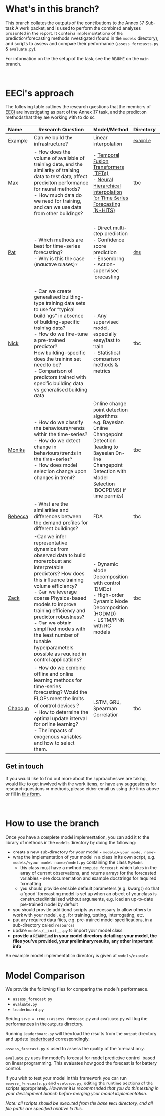# What's in this branch?

This branch collates the outputs of the contributions to the Annex 37 Sub-task A work packet, and is used to perform the combined analyses presented in the report. It contains implementations of the prediction/forecasting methods investigated (found in the `models` directory), and scripts to assess and compare their performance (`assess_forecasts.py` & `evaluate.py`).

For information on the the setup of the task, see the `README` on the `main` branch.

<br>

# EECi's approach

The following table outlines the research questions that the members of [EECi](https://eeci.github.io/home/) are investigating as part of the Annex 37 task, and the prediction methods that they are working with to do so.

| Name                                  | Research Question                                                                                                                                                                                                                                                                                                                                                                                                         | Model/Method                                                                                                                                                                              | Directory                            | Progress                                                                                                       |
| :------------------------------------ | ------------------------------------------------------------------------------------------------------------------------------------------------------------------------------------------------------------------------------------------------------------------------------------------------------------------------------------------------------------------------------------------------------------------------- | ----------------------------------------------------------------------------------------------------------------------------------------------------------------------------------------- | ------------------------------------ | -------------------------------------------------------------------------------------------------------------- |
| Example                               | Can we build the infrastructure?                                                                                                                                                                                                                                                                                                                                                                                          | Linear Interpolation                                                                                                                                                                      | [`example`](models/example/README.md) | Complete ✅                                                                                                    |
| [Max](mailto:mal84@cam.ac.uk)            | - How does the volume of available of training data, and the similarity of training data to test data, affect prediciton performance for neural methods?<br> - How much data do we need for training, and can we use data from other buildings?                                                                                                                                                                      | - [Temporal Fusion Transformers (TFTs)](https://arxiv.org/abs/1912.09363) <br> - [Neural Hierarchical Interpolation for Time Series Forecasting (N-HiTS)](https://arxiv.org/abs/2201.12886) | tbc                                  | Getting started                                                                                                |
| [Pat](mailto:vw273@cam.ac.uk)            | - Which methods are best for time-series forecasting?<br> - Why is this the case (inductive biases)?                                                                                                                                                                                                                                                                                                                  | - Direct multi-step prediction <br> - Confidence score prediction <br> - Ensembling <br> - Action-supervised forecasting                                                      | [`dms`](models/dms/README.md)         | - Direct Multi-step forecasting with MLP implemented ✅<br> - About to start confidence score stuff 👨‍🔧 |
| [Nick](mailto:nm735@cam.ac.uk)           | - Can we create generalised building-type training data sets to use for “typical buildings” in absence of building-specific training data?<br> - How do we fine-tune a pre-trained predictor? <br> How building-specific does the training set need to be? <br> - Comparison of predictors trained with specific building data vs generalised building data                                                 | - Any supervised model, especially easy/fast to train <br> - Statistical comparison methods & metrics                                                                                 | tbc                                  |                                                                                                                |
| [Monika](mailto:mk2040@cam.ac.uk)        | - How do we classify the behaviours/trends within the time-series?<br> - How do we detect change in behaviours/trends in the time-series?<br> - How does model selection change upon changes in trend?                                                                                                                                                                                                            | Online change point detection algorithms, e.g. Bayesian Online Changepoint Detection (leading to Bayesian On-line Changepoint Detection with Model Selection (BOCPDMS) if time permits)   | tbc                                  |                                                                                                                |
| [Rebecca](mailto:rward@turing.ac.uk)     | - What are the similarities and differences between the demand profiles for different buildings?                                                                                                                                                                                                                                                                                                                          | FDA                                                                                                                                                                                       | tbc                                  |                                                                                                                |
| [Zack](mailto:zxuerebconti@turing.ac.uk) | -Can we infer representative dynamics from observed data to build more robust and interpretable predictors? How does this influence training volume efficiency?<br> - Can we leverage coarse Physics-based models to improve training efficiency and predictor robustness? <br> -  Can we obtain simplified models with the least number of tunable hyperparameters possible as required in control applications? | - Dynamic Mode Decomposition with control (DMDc)<br> - High-order Dynamic Mode Decomposition (HODMD) <br> -  LSTM/PINN with RC models                                             | tbc                                  |                                                                                                                |
| [Chaoqun](mailto:czhuang@turing.ac.uk)   | -  How do we combine offline and online learning methods for time-series forecasting? Would the FLOPs meet the limits of control devices？<br> - How to determine the optimal update interval for online learning?  <br> - The impacts of exogenous variables and how to select them.                                                                                                                             | LSTM, GRU, Spearman Correlation                                                                                                                                                           | tbc                                  |                                                                                                                |

## Get in touch

If you would like to find out more about the approaches we are taking, would like to get involved with the work items, or have any suggestions for research questions or methods, please either email us using the links above or fill in [this form](https://forms.gle/KCmPPjirVn6TRkQJ6).

<br>

# How to use the branch

Once you have a complete model implementation, you can add it to the library of methods in the `models` directory by doing the following:
- create a new sub-directory for your model - `models/<your model name>`
- wrap the implementation of your model in a class in its own script, e.g. `models/<your model name>/model.py` containing the class `MyModel`
    - this class must have a method `compute_forecast`, which takes in the array of current observations, and returns arrays for the forecasted variables - see documentation and example docstrings for required formatting
    - you should provide sensible default parameters (e.g. kwargs) so that a 'good' forecasting model is set up when an object of your class is constructed/initialised without arguments, e.g. load an up-to-date pre-trained model by default
- you should provide additional scripts as necessary to allow others to work with your model, e.g. for training, testing, interrogating, etc.
- put any required data files, e.g. pre-trained model specifications, in a sub-directory called `resources`
- update `models/__init__.py` to import your model class
- **provide a `README.md` in your model directory detailing: your model, the files you've provided, your preliminary results, any other important info**

An example model implementation directory is given at `models/example`.

# Model Comparison
We provide the following files for comparing the model's performance.

- `assess_forecast.py`
- `evaluate.py`
- `leaderboard.py`

Setting `save = True` in `assess_forecast.py` and `evaluate.py` will log the performances in the `outputs` directory.  

Running `leaderboard.py` will then load the results from the `output` directory and update
[leaderboard](outputs/leaderboard.md) correspondingly.  

`assess_forecast.py` is used to assess the quality of the forecast only. 

`evaluate.py` uses the model's forecast for model predictive control, based on linear programming. This evaluates how 
good the forecast is for battery control.

If you wish to test your model in this framework you can run `assess_forecasts.py` and `evaluate.py`, editing the runtime sections of the scripts appropriately. *However it is recommended that you do this testing in your development branch before merging your model implementation*.

*Note: all scripts should be executed from the base `EECi` directory, and all file paths are specified relative to this.*